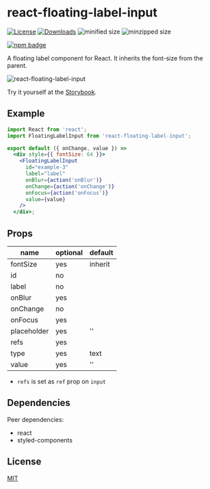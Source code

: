 # react-floating-label-input


[![License][license-image]][license-url]
[![Downloads][downloads-image]][downloads-url]
![minified size](https://badgen.net/bundlephobia/min/react-floating-label-input)
![minzipped size](https://badgen.net/bundlephobia/minzip/react-floating-label-input)

[![npm badge][npm-badge-png]][package-url]

A floating label component for React. It inherits the font-size from the parent.

![react-floating-label-input](floating-label-input.gif)

Try it yourself at the [Storybook](http://blog.cymen.org/react-floating-label-input).

## Example

```jsx
import React from 'react';
import FloatingLabelInput from 'react-floating-label-input';

export default ({ onChange, value }) =>
  <div style={{ fontSize: 64 }}>
    <FloatingLabelInput
      id="example-3"
      label="label"
      onBlur={action('onBlur')}
      onChange={action('onChange')}
      onFocus={action('onFocus')}
      value={value}
    />
  </div>;
```

## Props

| name         | optional | default    |
|--------------|----------|------------|
| fontSize     | yes      | inherit    |
| id           | no       |            |
| label        | no       |            |
| onBlur       | yes      |            |
| onChange     | no       |            |
| onFocus      | yes      |            |
| placeholder  | yes      | ''         |
| refs         | yes      |            |
| type         | yes      | text       |
| value        | yes      | ''         |

* `refs` is set as `ref` prop on `input`

## Dependencies

Peer dependencies:

* react
* styled-components

## License

[MIT](LICENSE)

[package-url]: https://npmjs.org/package/react-floating-label-input
[npm-version-svg]: http://versionbadg.es/cymen/react-floating-label-input.svg
[npm-badge-png]: https://nodei.co/npm/react-floating-label-input.png?downloads=true&stars=true
[license-image]: http://img.shields.io/npm/l/react-floating-label-input.svg
[license-url]: LICENSE
[downloads-image]: http://img.shields.io/npm/dm/react-floating-label-input.svg
[downloads-url]: http://npm-stat.com/charts.html?package=react-floating-label-input
